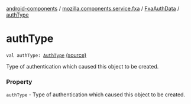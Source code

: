 [android-components](../../index.md) / [mozilla.components.service.fxa](../index.md) / [FxaAuthData](index.md) / [authType](./auth-type.md)

# authType

`val authType: `[`AuthType`](../../mozilla.components.concept.sync/-auth-type/index.md) [(source)](https://github.com/mozilla-mobile/android-components/blob/master/components/service/firefox-accounts/src/main/java/mozilla/components/service/fxa/Types.kt#L45)

Type of authentication which caused this object to be created.

### Property

`authType` - Type of authentication which caused this object to be created.
